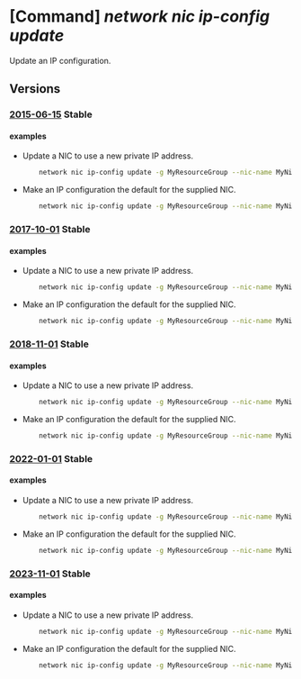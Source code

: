 # [Command] _network nic ip-config update_

Update an IP configuration.

## Versions

### [2015-06-15](/Resources/mgmt-plane/L3N1YnNjcmlwdGlvbnMve30vcmVzb3VyY2Vncm91cHMve30vcHJvdmlkZXJzL21pY3Jvc29mdC5uZXR3b3JrL25ldHdvcmtpbnRlcmZhY2VzL3t9/2015-06-15.xml) **Stable**

<!-- mgmt-plane /subscriptions/{}/resourcegroups/{}/providers/microsoft.network/networkinterfaces/{} 2015-06-15 properties.ipConfigurations[] -->

#### examples

- Update a NIC to use a new private IP address.
    ```bash
        network nic ip-config update -g MyResourceGroup --nic-name MyNic -n MyIpConfig --private-ip-address 10.0.0.9
    ```

- Make an IP configuration the default for the supplied NIC.
    ```bash
        network nic ip-config update -g MyResourceGroup --nic-name MyNic -n MyIpConfig --make-primary
    ```

### [2017-10-01](/Resources/mgmt-plane/L3N1YnNjcmlwdGlvbnMve30vcmVzb3VyY2Vncm91cHMve30vcHJvdmlkZXJzL21pY3Jvc29mdC5uZXR3b3JrL25ldHdvcmtpbnRlcmZhY2VzL3t9/2017-10-01.xml) **Stable**

<!-- mgmt-plane /subscriptions/{}/resourcegroups/{}/providers/microsoft.network/networkinterfaces/{} 2017-10-01 properties.ipConfigurations[] -->

#### examples

- Update a NIC to use a new private IP address.
    ```bash
        network nic ip-config update -g MyResourceGroup --nic-name MyNic -n MyIpConfig --private-ip-address 10.0.0.9
    ```

- Make an IP configuration the default for the supplied NIC.
    ```bash
        network nic ip-config update -g MyResourceGroup --nic-name MyNic -n MyIpConfig --make-primary
    ```

### [2018-11-01](/Resources/mgmt-plane/L3N1YnNjcmlwdGlvbnMve30vcmVzb3VyY2Vncm91cHMve30vcHJvdmlkZXJzL21pY3Jvc29mdC5uZXR3b3JrL25ldHdvcmtpbnRlcmZhY2VzL3t9/2018-11-01.xml) **Stable**

<!-- mgmt-plane /subscriptions/{}/resourcegroups/{}/providers/microsoft.network/networkinterfaces/{} 2018-11-01 properties.ipConfigurations[] -->

#### examples

- Update a NIC to use a new private IP address.
    ```bash
        network nic ip-config update -g MyResourceGroup --nic-name MyNic -n MyIpConfig --private-ip-address 10.0.0.9
    ```

- Make an IP configuration the default for the supplied NIC.
    ```bash
        network nic ip-config update -g MyResourceGroup --nic-name MyNic -n MyIpConfig --make-primary
    ```

### [2022-01-01](/Resources/mgmt-plane/L3N1YnNjcmlwdGlvbnMve30vcmVzb3VyY2Vncm91cHMve30vcHJvdmlkZXJzL21pY3Jvc29mdC5uZXR3b3JrL25ldHdvcmtpbnRlcmZhY2VzL3t9/2022-01-01.xml) **Stable**

<!-- mgmt-plane /subscriptions/{}/resourcegroups/{}/providers/microsoft.network/networkinterfaces/{} 2022-01-01 properties.ipConfigurations[] -->

#### examples

- Update a NIC to use a new private IP address.
    ```bash
        network nic ip-config update -g MyResourceGroup --nic-name MyNic -n MyIpConfig --private-ip-address 10.0.0.9
    ```

- Make an IP configuration the default for the supplied NIC.
    ```bash
        network nic ip-config update -g MyResourceGroup --nic-name MyNic -n MyIpConfig --make-primary
    ```

### [2023-11-01](/Resources/mgmt-plane/L3N1YnNjcmlwdGlvbnMve30vcmVzb3VyY2Vncm91cHMve30vcHJvdmlkZXJzL21pY3Jvc29mdC5uZXR3b3JrL25ldHdvcmtpbnRlcmZhY2VzL3t9/2023-11-01.xml) **Stable**

<!-- mgmt-plane /subscriptions/{}/resourcegroups/{}/providers/microsoft.network/networkinterfaces/{} 2023-11-01 properties.ipConfigurations[] -->

#### examples

- Update a NIC to use a new private IP address.
    ```bash
        network nic ip-config update -g MyResourceGroup --nic-name MyNic -n MyIpConfig --private-ip-address 10.0.0.9
    ```

- Make an IP configuration the default for the supplied NIC.
    ```bash
        network nic ip-config update -g MyResourceGroup --nic-name MyNic -n MyIpConfig --make-primary
    ```
